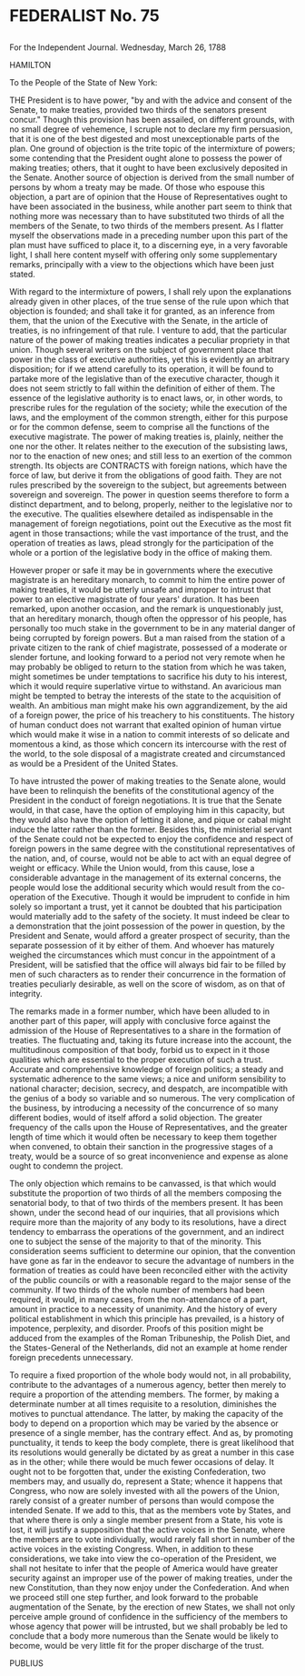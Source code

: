 # FEDERALIST No. 75
## 


For the Independent Journal. Wednesday, March 26, 1788

HAMILTON

To the People of the State of New York:

THE President is to have power, "by and with the advice and consent
of the Senate, to make treaties, provided two thirds of the senators
present concur." Though this provision has been assailed, on different
grounds, with no small degree of vehemence, I scruple not to declare
my firm persuasion, that it is one of the best digested and most
unexceptionable parts of the plan. One ground of objection is the trite
topic of the intermixture of powers; some contending that the President
ought alone to possess the power of making treaties; others, that it
ought to have been exclusively deposited in the Senate. Another source
of objection is derived from the small number of persons by whom a
treaty may be made. Of those who espouse this objection, a part are of
opinion that the House of Representatives ought to have been associated
in the business, while another part seem to think that nothing more was
necessary than to have substituted two thirds of all the members of the
Senate, to two thirds of the members present. As I flatter myself the
observations made in a preceding number upon this part of the plan must
have sufficed to place it, to a discerning eye, in a very favorable
light, I shall here content myself with offering only some supplementary
remarks, principally with a view to the objections which have been just
stated.

With regard to the intermixture of powers, I shall rely upon the
explanations already given in other places, of the true sense of
the rule upon which that objection is founded; and shall take it for
granted, as an inference from them, that the union of the Executive with
the Senate, in the article of treaties, is no infringement of that rule.
I venture to add, that the particular nature of the power of making
treaties indicates a peculiar propriety in that union. Though several
writers on the subject of government place that power in the class of
executive authorities, yet this is evidently an arbitrary disposition;
for if we attend carefully to its operation, it will be found to partake
more of the legislative than of the executive character, though it does
not seem strictly to fall within the definition of either of them. The
essence of the legislative authority is to enact laws, or, in other
words, to prescribe rules for the regulation of the society; while the
execution of the laws, and the employment of the common strength, either
for this purpose or for the common defense, seem to comprise all the
functions of the executive magistrate. The power of making treaties
is, plainly, neither the one nor the other. It relates neither to the
execution of the subsisting laws, nor to the enaction of new ones;
and still less to an exertion of the common strength. Its objects are
CONTRACTS with foreign nations, which have the force of law, but derive
it from the obligations of good faith. They are not rules prescribed
by the sovereign to the subject, but agreements between sovereign and
sovereign. The power in question seems therefore to form a distinct
department, and to belong, properly, neither to the legislative nor to
the executive. The qualities elsewhere detailed as indispensable in the
management of foreign negotiations, point out the Executive as the most
fit agent in those transactions; while the vast importance of the
trust, and the operation of treaties as laws, plead strongly for the
participation of the whole or a portion of the legislative body in the
office of making them.

However proper or safe it may be in governments where the executive
magistrate is an hereditary monarch, to commit to him the entire power
of making treaties, it would be utterly unsafe and improper to intrust
that power to an elective magistrate of four years' duration. It has
been remarked, upon another occasion, and the remark is unquestionably
just, that an hereditary monarch, though often the oppressor of his
people, has personally too much stake in the government to be in any
material danger of being corrupted by foreign powers. But a man raised
from the station of a private citizen to the rank of chief magistrate,
possessed of a moderate or slender fortune, and looking forward to a
period not very remote when he may probably be obliged to return to the
station from which he was taken, might sometimes be under temptations to
sacrifice his duty to his interest, which it would require superlative
virtue to withstand. An avaricious man might be tempted to betray the
interests of the state to the acquisition of wealth. An ambitious man
might make his own aggrandizement, by the aid of a foreign power, the
price of his treachery to his constituents. The history of human conduct
does not warrant that exalted opinion of human virtue which would make
it wise in a nation to commit interests of so delicate and momentous a
kind, as those which concern its intercourse with the rest of the world,
to the sole disposal of a magistrate created and circumstanced as would
be a President of the United States.

To have intrusted the power of making treaties to the Senate alone,
would have been to relinquish the benefits of the constitutional agency
of the President in the conduct of foreign negotiations. It is true that
the Senate would, in that case, have the option of employing him in this
capacity, but they would also have the option of letting it alone, and
pique or cabal might induce the latter rather than the former. Besides
this, the ministerial servant of the Senate could not be expected to
enjoy the confidence and respect of foreign powers in the same degree
with the constitutional representatives of the nation, and, of course,
would not be able to act with an equal degree of weight or efficacy.
While the Union would, from this cause, lose a considerable advantage
in the management of its external concerns, the people would lose the
additional security which would result from the co-operation of the
Executive. Though it would be imprudent to confide in him solely so
important a trust, yet it cannot be doubted that his participation would
materially add to the safety of the society. It must indeed be clear to
a demonstration that the joint possession of the power in question, by
the President and Senate, would afford a greater prospect of security,
than the separate possession of it by either of them. And whoever has
maturely weighed the circumstances which must concur in the appointment
of a President, will be satisfied that the office will always bid fair
to be filled by men of such characters as to render their concurrence in
the formation of treaties peculiarly desirable, as well on the score of
wisdom, as on that of integrity.

The remarks made in a former number, which have been alluded to in
another part of this paper, will apply with conclusive force against the
admission of the House of Representatives to a share in the formation
of treaties. The fluctuating and, taking its future increase into the
account, the multitudinous composition of that body, forbid us to expect
in it those qualities which are essential to the proper execution of
such a trust. Accurate and comprehensive knowledge of foreign politics;
a steady and systematic adherence to the same views; a nice and uniform
sensibility to national character; decision, secrecy, and despatch, are
incompatible with the genius of a body so variable and so numerous. The
very complication of the business, by introducing a necessity of the
concurrence of so many different bodies, would of itself afford a
solid objection. The greater frequency of the calls upon the House of
Representatives, and the greater length of time which it would often be
necessary to keep them together when convened, to obtain their sanction
in the progressive stages of a treaty, would be a source of so great
inconvenience and expense as alone ought to condemn the project.

The only objection which remains to be canvassed, is that which would
substitute the proportion of two thirds of all the members composing the
senatorial body, to that of two thirds of the members present. It has
been shown, under the second head of our inquiries, that all provisions
which require more than the majority of any body to its resolutions,
have a direct tendency to embarrass the operations of the government,
and an indirect one to subject the sense of the majority to that of the
minority. This consideration seems sufficient to determine our opinion,
that the convention have gone as far in the endeavor to secure the
advantage of numbers in the formation of treaties as could have been
reconciled either with the activity of the public councils or with a
reasonable regard to the major sense of the community. If two thirds of
the whole number of members had been required, it would, in many cases,
from the non-attendance of a part, amount in practice to a necessity
of unanimity. And the history of every political establishment in which
this principle has prevailed, is a history of impotence, perplexity, and
disorder. Proofs of this position might be adduced from the examples of
the Roman Tribuneship, the Polish Diet, and the States-General of
the Netherlands, did not an example at home render foreign precedents
unnecessary.

To require a fixed proportion of the whole body would not, in all
probability, contribute to the advantages of a numerous agency, better
then merely to require a proportion of the attending members. The
former, by making a determinate number at all times requisite to a
resolution, diminishes the motives to punctual attendance. The latter,
by making the capacity of the body to depend on a proportion which
may be varied by the absence or presence of a single member, has the
contrary effect. And as, by promoting punctuality, it tends to keep
the body complete, there is great likelihood that its resolutions would
generally be dictated by as great a number in this case as in the other;
while there would be much fewer occasions of delay. It ought not to be
forgotten that, under the existing Confederation, two members may, and
usually do, represent a State; whence it happens that Congress, who now
are solely invested with all the powers of the Union, rarely consist of
a greater number of persons than would compose the intended Senate. If
we add to this, that as the members vote by States, and that where there
is only a single member present from a State, his vote is lost, it will
justify a supposition that the active voices in the Senate, where the
members are to vote individually, would rarely fall short in number of
the active voices in the existing Congress. When, in addition to these
considerations, we take into view the co-operation of the President,
we shall not hesitate to infer that the people of America would
have greater security against an improper use of the power of making
treaties, under the new Constitution, than they now enjoy under the
Confederation. And when we proceed still one step further, and look
forward to the probable augmentation of the Senate, by the erection of
new States, we shall not only perceive ample ground of confidence in the
sufficiency of the members to whose agency that power will be intrusted,
but we shall probably be led to conclude that a body more numerous than
the Senate would be likely to become, would be very little fit for the
proper discharge of the trust.

PUBLIUS




